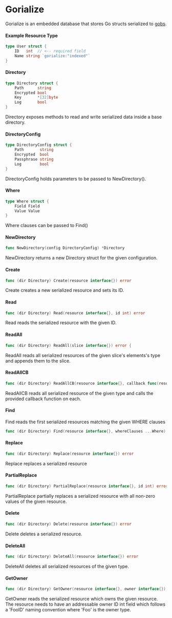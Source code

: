# Gorialize
Gorialize is an embedded database that stores Go structs serialized to [gobs](https://golang.org/pkg/encoding/gob/).

#### Example Resource Type
```Go
type User struct {
    ID   int  // <-- required field
    Name string `gorialize:"indexed"`
}
```

#### Directory
```Go
type Directory struct {
    Path      string
    Encrypted bool
    Key       *[32]byte
    Log       bool
}
```
Directory exposes methods to read and write serialized data inside a base directory.

#### DirectoryConfig
```Go
type DirectoryConfig struct {
    Path       string
    Encrypted  bool
    Passphrase string
    Log        bool
}
```
DirectoryConfig holds parameters to be passed to NewDirectory().

#### Where
```Go
type Where struct {
    Field Field
    Value Value
}
```
Where clauses can be passed to Find()

#### NewDirectory
```Go
func NewDirectory(config DirectoryConfig) *Directory
```
NewDirectory returns a new Directory struct for the given configuration.

#### Create
```Go
func (dir Directory) Create(resource interface{}) error
```
Create creates a new serialized resource and sets its ID.

#### Read
```Go
func (dir Directory) Read(resource interface{}, id int) error
```
Read reads the serialized resource with the given ID.

#### ReadAll
```Go
func (dir Directory) ReadAll(slice interface{}) error {
```
ReadAll reads all serialized resources of the given slice's elements's type and appends them to the slice.

#### ReadAllCB
```Go
func (dir Directory) ReadAllCB(resource interface{}, callback func(resource interface{})) error
```
ReadAllCB reads all serialized resource of the given type and calls the provided callback function on each.

#### Find
Find reads the first serialized resources matching the given WHERE clauses
```Go
func (dir Directory) Find(resource interface{}, whereClauses ...Where) error
```

#### Replace
```Go
func (dir Directory) Replace(resource interface{}) error
```
Replace replaces a serialized resource

#### PartialReplace
```Go
func (dir Directory) PartialReplace(resource interface{}, id int) error
```
PartialReplace partially replaces a serialized resource with all non-zero values of the given resource.

#### Delete
```Go
func (dir Directory) Delete(resource interface{}) error
```
Delete deletes a serialized resource.

#### DeleteAll
```Go
func (dir Directory) DeleteAll(resource interface{}) error
```
DeleteAll deletes all serialized resources of the given type.

#### GetOwner
```Go
func (dir Directory) GetOwner(resource interface{}, owner interface{}) error
```
GetOwner reads the serialized resource which owns the given resource.
The resource needs to have an addressable owner ID int field which
follows a 'FooID' naming convention where 'Foo' is the owner type.
